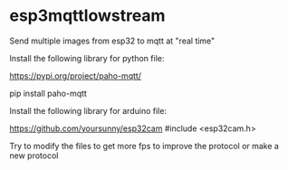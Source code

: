 # esp3mqttlowstream
Send multiple images from esp32 to mqtt at "real time"

Install the following library for python file:

https://pypi.org/project/paho-mqtt/

pip install paho-mqtt

Install the following library for arduino file:

https://github.com/yoursunny/esp32cam
#include <esp32cam.h>

Try to modify the files to get more fps to improve the protocol or make a new protocol
